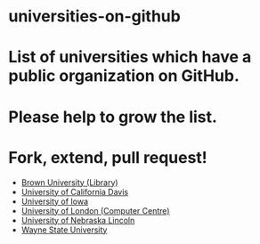 universities-on-github
======================

# List of universities which have a public organization on GitHub.

# Please help to grow the list.  
# Fork, extend, pull request!

* [Brown University (Library)](https://github.com/Brown-University-Library)
* [University of California Davis](https://github.com/ucdavis)
* [University of Iowa](https://github.com/uiowa)
* [University of London (Computer Centre)](https://github.com/ULCC)
* [University of Nebraska Lincoln](https://github.com/unl)
* [Wayne State University](https://github.com/waynestate)
